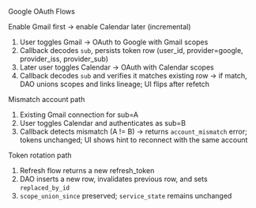 Google OAuth Flows

Enable Gmail first → enable Calendar later (incremental)

1) User toggles Gmail → OAuth to Google with Gmail scopes
2) Callback decodes `sub`, persists token row (user_id, provider=google, provider_iss, provider_sub)
3) Later user toggles Calendar → OAuth with Calendar scopes
4) Callback decodes `sub` and verifies it matches existing row → if match, DAO unions scopes and links lineage; UI flips after refetch

Mismatch account path

1) Existing Gmail connection for sub=A
2) User toggles Calendar and authenticates as sub=B
3) Callback detects mismatch (A != B) → returns `account_mismatch` error; tokens unchanged; UI shows hint to reconnect with the same account

Token rotation path

1) Refresh flow returns a new refresh_token
2) DAO inserts a new row, invalidates previous row, and sets `replaced_by_id`
3) `scope_union_since` preserved; `service_state` remains unchanged
